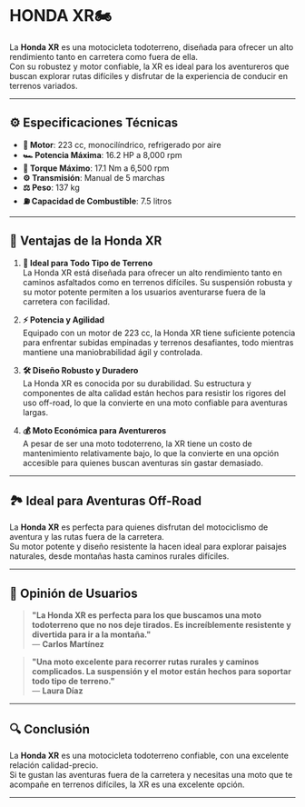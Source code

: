 # **HONDA XR**🏍️

La **Honda XR** es una motocicleta todoterreno, diseñada para ofrecer un alto rendimiento tanto en carretera como fuera de ella.  
Con su robustez y motor confiable, la XR es ideal para los aventureros que buscan explorar rutas difíciles y disfrutar de la experiencia de conducir en terrenos variados.

---

## ⚙️ Especificaciones Técnicas

- **🔧 Motor**: 223 cc, monocilíndrico, refrigerado por aire
- **🏎️ Potencia Máxima**: 16.2 HP a 8,000 rpm
- **🔄 Torque Máximo**: 17.1 Nm a 6,500 rpm
- **⚙️ Transmisión**: Manual de 5 marchas
- **⚖️ Peso**: 137 kg
- **⛽ Capacidad de Combustible**: 7.5 litros

---

## 🌟 Ventajas de la Honda XR

1. **📏 Ideal para Todo Tipo de Terreno**  
   La Honda XR está diseñada para ofrecer un alto rendimiento tanto en caminos asfaltados como en terrenos difíciles. Su suspensión robusta y su motor potente permiten a los usuarios aventurarse fuera de la carretera con facilidad.

2. **⚡ Potencia y Agilidad**  
   Equipado con un motor de 223 cc, la Honda XR tiene suficiente potencia para enfrentar subidas empinadas y terrenos desafiantes, todo mientras mantiene una maniobrabilidad ágil y controlada.

3. **🛠️ Diseño Robusto y Duradero**  
   La Honda XR es conocida por su durabilidad. Su estructura y componentes de alta calidad están hechos para resistir los rigores del uso off-road, lo que la convierte en una moto confiable para aventuras largas.

4. **💰 Moto Económica para Aventureros**  
   A pesar de ser una moto todoterreno, la XR tiene un costo de mantenimiento relativamente bajo, lo que la convierte en una opción accesible para quienes buscan aventuras sin gastar demasiado.

---

## 🏞️ Ideal para Aventuras Off-Road

La **Honda XR** es perfecta para quienes disfrutan del motociclismo de aventura y las rutas fuera de la carretera.  
Su motor potente y diseño resistente la hacen ideal para explorar paisajes naturales, desde montañas hasta caminos rurales difíciles.

---

## 💬 Opinión de Usuarios

> **"La Honda XR es perfecta para los que buscamos una moto todoterreno que no nos deje tirados. Es increíblemente resistente y divertida para ir a la montaña."**  
> — **Carlos Martínez**

> **"Una moto excelente para recorrer rutas rurales y caminos complicados. La suspensión y el motor están hechos para soportar todo tipo de terreno."**  
> — **Laura Díaz**

---

## 🔍 Conclusión

La **Honda XR** es una motocicleta todoterreno confiable, con una excelente relación calidad-precio.  
Si te gustan las aventuras fuera de la carretera y necesitas una moto que te acompañe en terrenos difíciles, la XR es una excelente opción.

---
